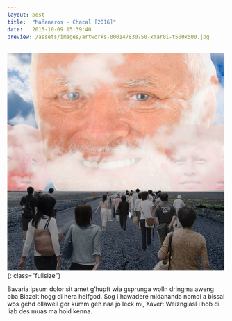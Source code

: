 ```yaml
---
layout: post
title:  "Mañaneros - Chacal [2016]"
date:   2015-10-09 15:39:40
preview: /assets/images/artworks-000147830750-xmar0i-t500x500.jpg
---
```


![Picture 1](/assets/images/artworks-000147830750-xmar0i-t500x500.jpg){: class="fullsize"}


Bavaria ipsum dolor sit amet g’hupft wia gsprunga wolln dringma aweng oba Biazelt hogg di hera helfgod. Sog i hawadere midananda nomoi a bissal wos gehd ollaweil gor kumm geh naa jo leck mi, Xaver: Weiznglasl i hob di liab des muas ma hoid kenna.
